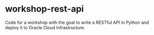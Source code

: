 # workshop-rest-api
Code for a workshop with the goal to write a RESTful API in Python and deploy it to Oracle Cloud Infrastructure.
